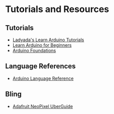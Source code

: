 # Tutorials and Resources

## Tutorials
- [Ladyada's Learn Arduino Tutorials](https://learn.adafruit.com/series/ladyadas-learn-arduino)
- [Learn Arduino for Beginners](https://www.tutorialspoint.com/arduino/index.htm)
- [Arduino Foundations](https://www.arduino.cc/en/Tutorial/Foundations)

## Language References
- [Arduino Language Reference](https://www.arduino.cc/reference/en/)

## Bling
- [Adafruit NeoPixel
  UberGuide](https://learn.adafruit.com/adafruit-neopixel-uberguide/the-magic-of-neopixels)

